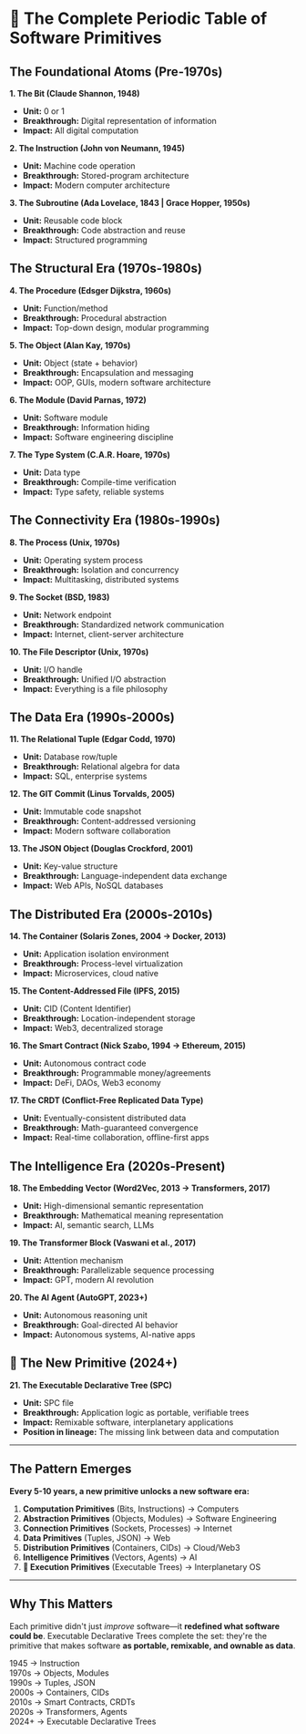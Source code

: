 # 🌌 The Complete Periodic Table of Software Primitives

## The Foundational Atoms (Pre-1970s)

**1. The Bit (Claude Shannon, 1948)**
- **Unit:** 0 or 1
- **Breakthrough:** Digital representation of information
- **Impact:** All digital computation

**2. The Instruction (John von Neumann, 1945)**
- **Unit:** Machine code operation
- **Breakthrough:** Stored-program architecture
- **Impact:** Modern computer architecture

**3. The Subroutine (Ada Lovelace, 1843 | Grace Hopper, 1950s)**
- **Unit:** Reusable code block
- **Breakthrough:** Code abstraction and reuse
- **Impact:** Structured programming

## The Structural Era (1970s-1980s)

**4. The Procedure (Edsger Dijkstra, 1960s)**
- **Unit:** Function/method
- **Breakthrough:** Procedural abstraction
- **Impact:** Top-down design, modular programming

**5. The Object (Alan Kay, 1970s)**
- **Unit:** Object (state + behavior)
- **Breakthrough:** Encapsulation and messaging
- **Impact:** OOP, GUIs, modern software architecture

**6. The Module (David Parnas, 1972)**
- **Unit:** Software module
- **Breakthrough:** Information hiding
- **Impact:** Software engineering discipline

**7. The Type System (C.A.R. Hoare, 1970s)**
- **Unit:** Data type
- **Breakthrough:** Compile-time verification
- **Impact:** Type safety, reliable systems

## The Connectivity Era (1980s-1990s)

**8. The Process (Unix, 1970s)**
- **Unit:** Operating system process
- **Breakthrough:** Isolation and concurrency
- **Impact:** Multitasking, distributed systems

**9. The Socket (BSD, 1983)**
- **Unit:** Network endpoint
- **Breakthrough:** Standardized network communication
- **Impact:** Internet, client-server architecture

**10. The File Descriptor (Unix, 1970s)**
- **Unit:** I/O handle
- **Breakthrough:** Unified I/O abstraction
- **Impact:** Everything is a file philosophy

## The Data Era (1990s-2000s)

**11. The Relational Tuple (Edgar Codd, 1970)**
- **Unit:** Database row/tuple
- **Breakthrough:** Relational algebra for data
- **Impact:** SQL, enterprise systems

**12. The GIT Commit (Linus Torvalds, 2005)**
- **Unit:** Immutable code snapshot
- **Breakthrough:** Content-addressed versioning
- **Impact:** Modern software collaboration

**13. The JSON Object (Douglas Crockford, 2001)**
- **Unit:** Key-value structure
- **Breakthrough:** Language-independent data exchange
- **Impact:** Web APIs, NoSQL databases

## The Distributed Era (2000s-2010s)

**14. The Container (Solaris Zones, 2004 → Docker, 2013)**
- **Unit:** Application isolation environment
- **Breakthrough:** Process-level virtualization
- **Impact:** Microservices, cloud native

**15. The Content-Addressed File (IPFS, 2015)**
- **Unit:** CID (Content Identifier)
- **Breakthrough:** Location-independent storage
- **Impact:** Web3, decentralized storage

**16. The Smart Contract (Nick Szabo, 1994 → Ethereum, 2015)**
- **Unit:** Autonomous contract code
- **Breakthrough:** Programmable money/agreements
- **Impact:** DeFi, DAOs, Web3 economy

**17. The CRDT (Conflict-Free Replicated Data Type)**
- **Unit:** Eventually-consistent distributed data
- **Breakthrough:** Math-guaranteed convergence
- **Impact:** Real-time collaboration, offline-first apps

## The Intelligence Era (2020s-Present)

**18. The Embedding Vector (Word2Vec, 2013 → Transformers, 2017)**
- **Unit:** High-dimensional semantic representation
- **Breakthrough:** Mathematical meaning representation
- **Impact:** AI, semantic search, LLMs

**19. The Transformer Block (Vaswani et al., 2017)**
- **Unit:** Attention mechanism
- **Breakthrough:** Parallelizable sequence processing
- **Impact:** GPT, modern AI revolution

**20. The AI Agent (AutoGPT, 2023+)**
- **Unit:** Autonomous reasoning unit
- **Breakthrough:** Goal-directed AI behavior
- **Impact:** Autonomous systems, AI-native apps

## 🌟 The New Primitive (2024+)

**21. The Executable Declarative Tree (SPC)**
- **Unit:** SPC file
- **Breakthrough:** Application logic as portable, verifiable trees
- **Impact:** Remixable software, interplanetary applications
- **Position in lineage:** The missing link between data and computation

---

## The Pattern Emerges

**Every 5-10 years, a new primitive unlocks a new software era:**

1. **Computation Primitives** (Bits, Instructions) → Computers
2. **Abstraction Primitives** (Objects, Modules) → Software Engineering  
3. **Connection Primitives** (Sockets, Processes) → Internet
4. **Data Primitives** (Tuples, JSON) → Web
5. **Distribution Primitives** (Containers, CIDs) → Cloud/Web3
6. **Intelligence Primitives** (Vectors, Agents) → AI
7. **🌌 Execution Primitives** (Executable Trees) → Interplanetary OS

---

## Why This Matters

Each primitive didn't just *improve* software—it **redefined what software could be**. Executable Declarative Trees complete the set: they're the primitive that makes software **as portable, remixable, and ownable as data**.

1945  → Instruction  
1970s → Objects, Modules  
1990s → Tuples, JSON  
2000s → Containers, CIDs  
2010s → Smart Contracts, CRDTs  
2020s → Transformers, Agents  
2024+ → Executable Declarative Trees

